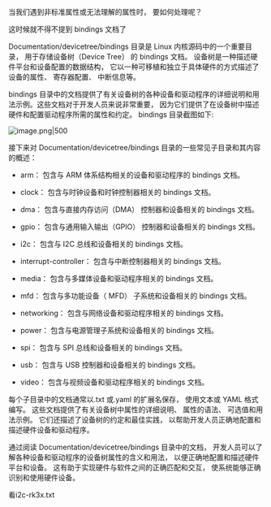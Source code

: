   

当我们遇到非标准属性或无法理解的属性时， 要如何处理呢？

这时候就不得不提到 bindings 文档了

Documentation/devicetree/bindings 目录是 Linux 内核源码中的一个重要目录， 用于存储设备树（Device Tree） 的 bindings 文档。 设备树是一种描述硬件平台和设备配置的数据结构， 它以一种可移植和独立于具体硬件的方式描述了设备的属性、 寄存器配置、 中断信息等。

bindings 目录中的文档提供了有关设备树的各种设备和驱动程序的详细说明和用法示例。这些文档对于开发人员来说非常重要， 因为它们提供了在设备树中描述硬件和配置驱动程序所需的属性和约定。 bindings 目录截图如下:

![image.png|500](https://my-obsidian-image.oss-cn-guangzhou.aliyuncs.com/2025/06/f33dae84e6d4d48b5a997257b75a6ff9.png)


接下来对 Documentation/devicetree/bindings 目录的一些常见子目录和其内容的概述：

- arm： 包含与 ARM 体系结构相关的设备和驱动程序的 bindings 文档。
    
- clock： 包含与时钟设备和时钟控制器相关的 bindings 文档。
    
- dma： 包含与直接内存访问（DMA） 控制器和设备相关的 bindings 文档。
    
- gpio： 包含与通用输入输出（GPIO） 控制器和设备相关的 bindings 文档。
    
- i2c： 包含与 I2C 总线和设备相关的 bindings 文档。
    
- interrupt-controller： 包含与中断控制器相关的 bindings 文档。
    
- media： 包含与多媒体设备和驱动程序相关的 bindings 文档。
    
- mfd： 包含与多功能设备（ MFD） 子系统和设备相关的 bindings 文档。
    
- networking： 包含与网络设备和驱动程序相关的 bindings 文档。
    
- power： 包含与电源管理子系统和设备相关的 bindings 文档。
    
- spi： 包含与 SPI 总线和设备相关的 bindings 文档。
    
- usb： 包含与 USB 控制器和设备相关的 bindings 文档。
    
- video： 包含与视频设备和驱动程序相关的 bindings 文档。
    

每个子目录中的文档通常以.txt 或.yaml 的扩展名保存， 使用文本或 YAML 格式编写。 这些文档提供了有关设备树中属性的详细说明、 属性的语法、 可选值和用法示例。 它们还描述了设备树的约定和最佳实践， 以帮助开发人员正确地配置和描述硬件设备和驱动程序。

  

通过阅读 Documentation/devicetree/bindings 目录中的文档， 开发人员可以了解各种设备和驱动程序的设备树属性的含义和用法， 以便正确地配置和描述硬件平台和设备。 这有助于实现硬件与软件之间的正确匹配和交互， 使系统能够正确识别和使用硬件设备。

  

  

看i2c-rk3x.txt